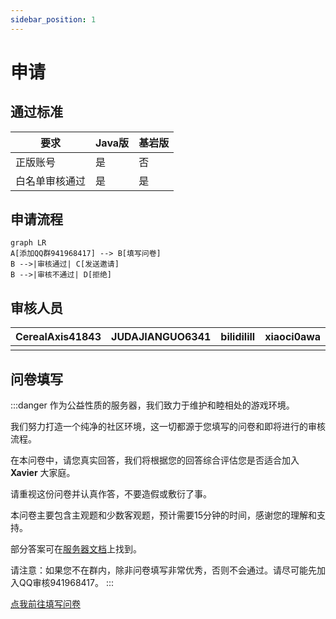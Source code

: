 ```yaml
---
sidebar_position: 1
---
```


# 申请

## 通过标准

|要求|Java版|基岩版|
|-|-|-|
|正版账号|是|否|
|白名单审核通过|是|是|

## 申请流程

```mermaid
graph LR
A[添加QQ群941968417] --> B[填写问卷]
B -->|审核通过| C[发送邀请]
B -->|审核不通过| D[拒绝]
```

## 审核人员

|CerealAxis41843|JUDAJIANGUO6341|bilidilill|xiaoci0awa|badmood|
|-|-|-|-|-|
||||||

## 问卷填写

:::danger
作为公益性质的服务器，我们致力于维护和睦相处的游戏环境。

我们努力打造一个纯净的社区环境，这一切都源于您填写的问卷和即将进行的审核流程。

在本问卷中，请您真实回答，我们将根据您的回答综合评估您是否适合加入 **Xavier** 大家庭。

请重视这份问卷并认真作答，不要造假或敷衍了事。

本问卷主要包含主观题和少数客观题，预计需要15分钟的时间，感谢您的理解和支持。

部分答案可在[服务器文档](https://docs.xaviermc.top/)上找到。

请注意：如果您不在群内，除非问卷填写非常优秀，否则不会通过。请尽可能先加入QQ审核941968417。
:::

[点我前往填写问卷](https://www.wenjuan.com/s/UZBZJv7Xxkt/)